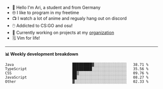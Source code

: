 * 👋 Hello I'm Ari, a student and from Germany
* 🤓 I like to program in my freetime
* 📺 I watch a lot of anime and regualy hang out on discord
* 🖱️ Addicted to CS:GO and osu!
* 👷 Currently working on projects at my [organization](https://github.com/aridevelopment-de)
* 🗒️ Vim for life!

<hr />

**📊 Weekly development breakdown**

<!--START_SECTION:waka-->

```text
Java                           █████████▓░░░░░░░░░░░░░░░   38.71 %
TypeScript                     █████████░░░░░░░░░░░░░░░░   35.56 %
CSS                            ██▒░░░░░░░░░░░░░░░░░░░░░░   09.76 %
JavaScript                     ██░░░░░░░░░░░░░░░░░░░░░░░   08.27 %
Other                          ▓░░░░░░░░░░░░░░░░░░░░░░░░   02.33 %
```

<!--END_SECTION:waka-->
